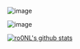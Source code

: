 ![image](https://user-images.githubusercontent.com/1047696/148427307-a2e08155-406b-494c-b448-97dc7847f8da.png)

![image](https://user-images.githubusercontent.com/1047696/226983602-e10c2e34-ee50-422e-815b-8494ea257ffa.png)

[![ro0NL's github stats](https://github-readme-stats.vercel.app/api?username=ro0NL&count_private=1)](https://github.com/ro0NL)
